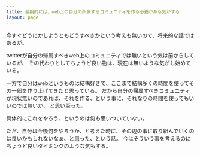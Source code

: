 ```yaml
---
title: 長期的には、web上の自分の所属するコミュニティを作る必要がある気がする
layout: page
---
```

今すぐどうにかしようともどうすべきかという考えも無いので、将来的な話ではあるが。

twitterが自分の帰属すべきweb上のコミュニティでは無いという気は前からしているが、
その代わりとしてちょうど良い物は、現在は無いような気がし始めている。

一方で自分はwebというものは結構好きで、ここまで結構多くの時間を使ってその一部を作り上げてきたと思っている。
だから自分の帰属すべきコミュニティが現状無いのであれば、それを作る、という事に、それなりの時間を使ってもいいのでは無いか、
と思い至った。

具体的にこれをやろう、というのは何も思いついていない。

ただ、自分は今後何をやろうか、と考えた時に、その辺の事に取り組んでいくのは良いかもしれないなぁ、と思った、という話。
今はそういう事を考えるのにちょうど良いタイミングのような気もする。